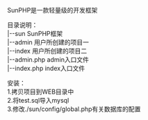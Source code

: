 SunPHP是一款轻量级的开发框架<br />

目录说明：<br />
|--sun  SunPHP框架<br />
|--admin  用户所创建的项目一<br />
|--index  用户所创建的项目二<br />
|--admin.php  admin入口文件<br />
|--index.php  index入口文件<br />

安装：<br />
1.拷贝项目到WEB目录中<br />
2.将test.sql导入mysql<br />
3.修改./sun/config/global.php有关数据库的配置<br />
